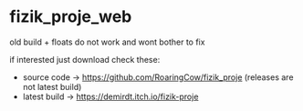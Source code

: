 # fizik_proje_web

old build + floats do not work and wont bother to fix

if interested just download check these:

- source code -> https://github.com/RoaringCow/fizik_proje (releases are not latest build)
- latest build -> https://demirdt.itch.io/fizik-proje
